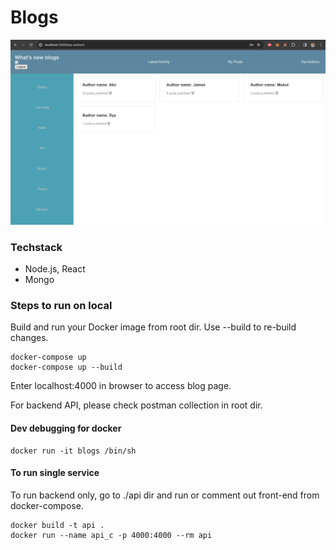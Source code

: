 # Blogs

![Top Authors](./resources/image.png)

### Techstack

- Node.js, React
- Mongo

### Steps to run on local

Build and run your Docker image from root dir. Use --build to re-build changes.

```
docker-compose up
docker-compose up --build
```

Enter localhost:4000 in browser to access blog page.

For backend API, please check postman collection in root dir.

#### Dev debugging for docker

```
docker run -it blogs /bin/sh

```

#### To run single service 

To run backend only, go to ./api dir and run or comment out front-end from docker-compose.

```
docker build -t api . 
docker run --name api_c -p 4000:4000 --rm api
```
